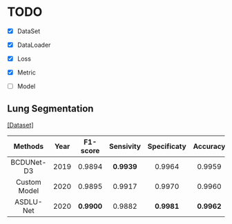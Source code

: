 # TODO

- [x] DataSet

- [x] DataLoader

- [x] Loss

- [x] Metric

- [ ] Model

## Lung Segmentation

[[Dataset]](https://www.kaggle.com/kmader/finding-lungs-in-ct-data/data)

|Methods|Year|F1-score|Sensivity|Specificaty|Accuracy|AUC|JS|
|:------:|:---:|:---:|:---:|:---:|:---:|:---:|:---:|
|BCDUNet-D3|2019|0.9894|**0.9939**|0.9964|0.9959|**0.9952**|0.9790|
|Custom Model|2020|0.9895|0.9917|0.9970|0.9960|0.9944|0.9793|
|ASDLU-Net|2020|**0.9900**|0.9882|**0.9981**|**0.9962**|0.9931|**0.9804**|
